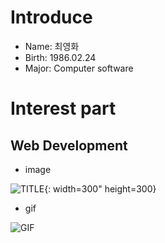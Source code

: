 # Introduce
* Name: 최영화
* Birth: 1986.02.24
* Major: Computer software

# Interest part
## Web Development

* image

![TITLE](/data/test.png){: width=300" height=300}

* gif

![GIF](data/1591681776.gif)

